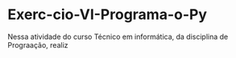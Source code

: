 # Exerc-cio-VI-Programa-o-Py
Nessa atividade do curso Técnico em informática, da disciplina de Prograação, realiz
